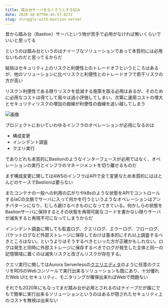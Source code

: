 ```yaml
---
title: 踏み台サーバをなくそうとする試み
date: 2020-10-07T06:45:57.627Z
slug: struggle-with-bastion-server
---
```

昔から踏み台（Bastion）サーバという物が苦手で必用がなければ無いくらいでいいと思ってる

というのは踏み台というのはナイーブなソリューションであって本質的には必用ないものだと思ってるからだ

結局はセキュリティ上のリスクと利便性とのトレードオフというところはあるが、他のソリューションに比べリスクと利便性とのトレードオフで若干リスクの方が高い

リスク＞利便性である限りリスクを低減する施策を取る必用はあるが、そのために必用なコストは得てして我々は過小評価してしまい、次第に運用コストの増大とセキュリティリスクの増加の曲線が利便性の曲線を追い越してしまう

![画像]()

プロジェクトにおいていわゆるインフラのオペレーションが必用になるのは

- 構成変更
- インシデント調査
- クエリ実行

でありどれも本質的にBastionのようなインターフェースが必用ではなく、オペレーションの実行とインフラのマネージメントを切り離せるものだ

まず構成変更に関してはAWSのインフラはAPIで全て変更なため本質的にはほとんどのケースでBastionは要らない

またコンテナの一般への利用の広がりやk8sのような状態をAPIでコントロールするIaCの文脈でサーバに入って何かを行うというようなオペレーションはアンチパターンになり、むしろ避けるべきものになってきている。何かしらの状態をBastionサーバに保持するとその状態を再現可能なコードを書かない限りサーバが滅失すると再現不可になってしまうからだ

インシデント調査に関しても監査ログ、クエリログ、エラーログ、フローログ、パケットログなど外部ストレージに保存しておけば基本的にそれ以上調査するべきところはない。というよりはそうするべきといった方が正確かもしれない。ログは発生と同時に外部ストレージに保存するべきでログが発生した主体と同一の記憶領域に置くのは滅失リスクと改ざんリスクが存在する。


クエリ実行に関してはAurora Serverlessの[クエリエディタ](https://docs.aws.amazon.com/ja_jp/AmazonRDS/latest/AuroraUserGuide/query-editor.html)のように任意のクエリをRDSのWebコンソールで実行出来るソリューションも既にあり、十分優れたWeb UIとセキュリティ、モニタリングが確保出来ればWebで問題ない

それでも2020年にもなってまだ踏み台が必用とされるのはナイーブだが誰にでもで簡単に実行出来るソリューションというのはあるが隠されたセキュリティ上のコストを無視は出来ない


